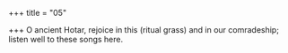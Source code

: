 +++
title = "05"

+++
O ancient Hotar, rejoice in this (ritual grass) and in our comradeship; listen well to these songs here.